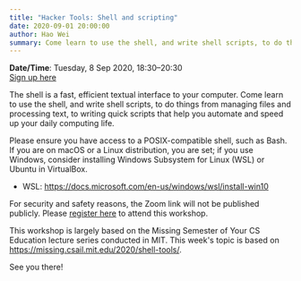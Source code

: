 ```yaml
---
title: "Hacker Tools: Shell and scripting"
date: 2020-09-01 20:00:00
author: Hao Wei
summary: Come learn to use the shell, and write shell scripts, to do things from managing files and processing text, to writing quick scripts that help you automate and speed up your daily computing life.
---
```


**Date/Time**: Tuesday, 8 Sep 2020, 18:30&ndash;20:30<br />
[Sign up here][1]

The shell is a fast, efficient textual interface to your computer. Come learn to use the shell, and write shell scripts, to do things from managing files and processing text, to writing quick scripts that help you automate and speed up your daily computing life.

Please ensure you have access to a POSIX-compatible shell, such as Bash. If you are on macOS or a Linux distribution, you are set; if you use Windows, consider installing Windows Subsystem for Linux (WSL) or Ubuntu in VirtualBox.

- WSL: https://docs.microsoft.com/en-us/windows/wsl/install-win10

For security and safety reasons, the Zoom link will not be published publicly. Please [register here][1] to attend this workshop.

This workshop is largely based on the Missing Semester of Your CS Education lecture series conducted in MIT. This week's topic is based on https://missing.csail.mit.edu/2020/shell-tools/.

See you there!

[1]: https://docs.google.com/forms/d/e/1FAIpQLSeiHZa-H7wXt40b193nz9_-2XaNOsFVikVzr2VEkO94Z3F5Xg/viewform
